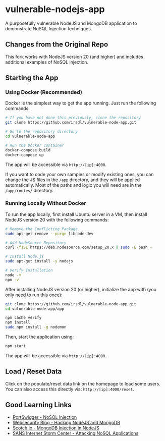 # vulnerable-nodejs-app

A purposefully vulnerable NodeJS and MongoDB application to demonstrate NoSQL Injection techniques.

## Changes from the Original Repo

This fork works with NodeJS version 20 (and higher) and includes additional examples of NoSQL injection.

## Starting the App

### Using Docker (Recommended)

Docker is the simplest way to get the app running. Just run the following commands:

```bash
# If you have not done this previously, clone the repository
git clone https://github.com/irsdl/vulnerable-node-app.git

# Go to the repository directory
cd vulnerable-node-app

# Run the Docker container
docker-compose build
docker-compose up
```

The app will be accessible via `http://[ip]:4000`.

If you want to code your own samples or modify existing ones, you can change the JS files in the `/app` directory, and they will be applied automatically. Most of the paths and logic you will need are in the `/app/routes/` directory.

### Running Locally Without Docker

To run the app locally, first install Ubuntu server in a VM, then install NodeJS version 20 with the following commands:

```bash
# Remove the Conflicting Package
sudo apt-get remove --purge libnode-dev

# Add NodeSource Repository
curl -fsSL https://deb.nodesource.com/setup_20.x | sudo -E bash -

# Install Node.js
sudo apt-get install -y nodejs

# Verify Installation
node -v
npm -v
```

After installing NodeJS version 20 (or higher), initialize the app with (you only need to run this once):

```bash
git clone https://github.com/irsdl/vulnerable-node-app.git
cd vulnerable-node-app/app

npm cache verify
npm install
sudo npm install -g nodemon
```

Then, start the application using:

```bash
npm start
```

The app will be accessible via `http://[ip]:4000`.

## Load / Reset Data

Click on the populate/reset data link on the homepage to load some users. You can also access this directly via: `http://[ip]:4000/reset`.

## Good Learning Links

- [PortSwigger - NoSQL Injection](https://portswigger.net/web-security/nosql-injection)
- [Websecurify Blog - Hacking NodeJS and MongoDB](https://blog.websecurify.com/2014/08/hacking-nodejs-and-mongodb.html)
- [Scotch.io - MongoDB Injection in NodeJS](https://scotch.io/@401/mongodb-injection-in-nodejs)
- [SANS Internet Storm Center - Attacking NoSQL Applications](https://isc.sans.edu/forums/diary/Attacking+NoSQL+applications/21787/)
